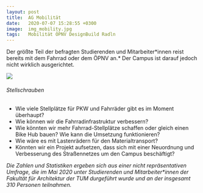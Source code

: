 ```yaml
---
layout: post
title:  AG Mobilität
date:   2020-07-07 15:28:55 +0300
image:  img_mobility.jpg
tags:   Mobilität ÖPNV DesignBuild Radln
---
```

Der größte Teil der befragten Studierenden und Mitarbeiter\*innen reist bereits mit dem Fahrrad oder dem ÖPNV
an.\* Der Campus ist darauf jedoch nicht wirklich ausgerichtet.



![]({{site.baseurl}}/img/diagram_mob.jpg)



###### Stellschrauben

* Wie viele Stellplätze für PKW und Fahrräder gibt es im Moment überhaupt?
* Wie können wir die Fahrradinfrastruktur verbessern?
* Wie könnten wir mehr Fahrrad-Stellplätze schaffen oder gleich einen Bike Hub bauen? Wie kann die
Umsetzung funktionieren?
* Wie wäre es mit Lastenrädern für den Materialtransport?
* Könnten wir ein Projekt aufsetzen, dass sich mit einer Neuordnung und Verbesserung des Straßennetzes
um den Campus beschäftigt?

*Die Zahlen und Statistiken ergeben sich aus einer nicht repräsentativen Umfrage, die im Mai 2020 unter Studierenden und Mitarbeiter\*innen der Fakultät für Architektur der TUM durgeführt wurde und an der insgesamt 310 Personen teilnahmen.*
